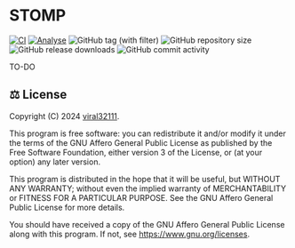 # STOMP

[![CI](https://github.com/viral32111/stomp/actions/workflows/ci.yml/badge.svg)](https://github.com/viral32111/stomp/actions/workflows/ci.yml)
[![Analyse](https://github.com/viral32111/stomp/actions/workflows/analyse.yml/badge.svg)](https://github.com/viral32111/stomp/actions/workflows/analyse.yml)
![GitHub tag (with filter)](https://img.shields.io/github/v/tag/viral32111/stomp?label=Latest)
![GitHub repository size](https://img.shields.io/github/repo-size/viral32111/stomp?label=Size)
![GitHub release downloads](https://img.shields.io/github/downloads/viral32111/stomp/total?label=Downloads)
![GitHub commit activity](https://img.shields.io/github/commit-activity/m/viral32111/stomp?label=Commits)

TO-DO

## ⚖️ License

Copyright (C) 2024 [viral32111](https://viral32111.com).

This program is free software: you can redistribute it and/or modify
it under the terms of the GNU Affero General Public License as
published by the Free Software Foundation, either version 3 of the
License, or (at your option) any later version.

This program is distributed in the hope that it will be useful,
but WITHOUT ANY WARRANTY; without even the implied warranty of
MERCHANTABILITY or FITNESS FOR A PARTICULAR PURPOSE. See the
GNU Affero General Public License for more details.

You should have received a copy of the GNU Affero General Public License
along with this program. If not, see https://www.gnu.org/licenses.
